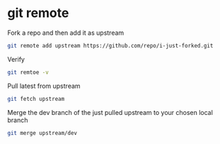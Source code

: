 # git remote

Fork a repo and then add it as upstream

```bash
git remote add upstream https://github.com/repo/i-just-forked.git
```

Verify

```bash
git remtoe -v
```

Pull latest from upstream

```bash
git fetch upstream
```

Merge the dev branch of the just pulled upstream to your chosen local branch

```bash
git merge upstream/dev
```